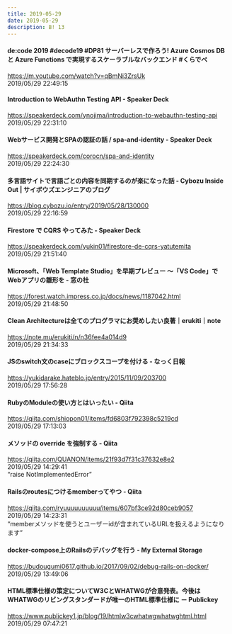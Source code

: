 ```yaml
---
title: 2019-05-29
date: 2019-05-29
description: B! 13
---
```


#### de:code 2019 #decode19 #DP81 サーバーレスで作ろう! Azure Cosmos DB と Azure Functions で実現するスケーラブルなバックエンド #くらでべ
https://m.youtube.com/watch?v=qBmNi3ZrsUk<br>
2019/05/29 22:49:15<br>


#### Introduction to WebAuthn Testing API - Speaker Deck
https://speakerdeck.com/ynojima/introduction-to-webauthn-testing-api<br>
2019/05/29 22:31:10<br>


#### Webサービス開発とSPAの認証の話 / spa-and-identity - Speaker Deck
https://speakerdeck.com/corocn/spa-and-identity<br>
2019/05/29 22:24:30<br>


#### 多言語サイトで言語ごとの内容を同期するのが楽になった話 - Cybozu Inside Out | サイボウズエンジニアのブログ
https://blog.cybozu.io/entry/2019/05/28/130000<br>
2019/05/29 22:16:59<br>


#### Firestore で CQRS やってみた - Speaker Deck
https://speakerdeck.com/yukin01/firestore-de-cqrs-yatutemita<br>
2019/05/29 21:51:40<br>


#### Microsoft、「Web Template Studio」を早期プレビュー 〜「VS Code」でWebアプリの雛形を - 窓の杜
https://forest.watch.impress.co.jp/docs/news/1187042.html<br>
2019/05/29 21:48:50<br>


#### Clean Architectureは全てのプログラマにお奨めしたい良著｜erukiti｜note
https://note.mu/erukiti/n/n36fee4a014d9<br>
2019/05/29 21:34:33<br>


#### JSのswitch文のcaseにブロックスコープを付ける - なっく日報
https://yukidarake.hateblo.jp/entry/2015/11/09/203700<br>
2019/05/29 17:56:28<br>


#### RubyのModuleの使い方とはいったい - Qiita
https://qiita.com/shiopon01/items/fd6803f792398c5219cd<br>
2019/05/29 17:13:03<br>


#### メソッドの override を強制する - Qiita
https://qiita.com/QUANON/items/21f93d7f31c37632e8e2<br>
2019/05/29 14:29:41<br>
“raise NotImplementedError”


#### Railsのroutesにつけるmemberってやつ - Qiita
https://qiita.com/ryuuuuuuuuuu/items/607bf3ce92d80ceb9057<br>
2019/05/29 14:23:31<br>
“memberメソッドを使うとユーザーidが含まれているURLを扱えるようになります”


#### docker-compose上のRailsのデバッグを行う - My External Storage
https://budougumi0617.github.io/2017/09/02/debug-rails-on-docker/<br>
2019/05/29 13:49:06<br>


#### HTML標準仕様の策定についてW3CとWHATWGが合意発表。今後はWHATWGのリビングスタンダードが唯一のHTML標準仕様に － Publickey
https://www.publickey1.jp/blog/19/htmlw3cwhatwgwhatwghtml.html<br>
2019/05/29 07:47:21<br>


